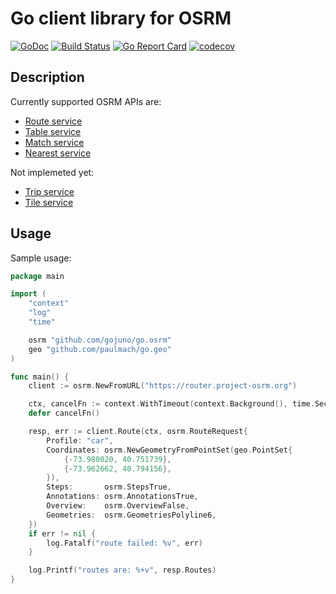 Go client library for OSRM
==========================

[![GoDoc](https://godoc.org/github.com/gojuno/go.osrm?status.svg)](http://godoc.org/github.com/gojuno/go.osrm)
[![Build Status](https://travis-ci.org/gojuno/go.osrm.svg?branch=master)](https://travis-ci.org/gojuno/go.osrm)
[![Go Report Card](https://goreportcard.com/badge/github.com/gojuno/go.osrm)](https://goreportcard.com/report/github.com/gojuno/go.osrm)
[![codecov](https://codecov.io/gh/gojuno/go.osrm/branch/master/graph/badge.svg)](https://codecov.io/gh/gojuno/go.osrm)

## Description

Currently supported OSRM APIs are:
- [Route service](https://github.com/Project-OSRM/osrm-backend/blob/master/docs/http.md#route-service)
- [Table service](https://github.com/Project-OSRM/osrm-backend/blob/master/docs/http.md#table-service)
- [Match service](https://github.com/Project-OSRM/osrm-backend/blob/master/docs/http.md#match-service)
- [Nearest service](https://github.com/Project-OSRM/osrm-backend/blob/master/docs/http.md#nearest-service)

Not implemeted yet:
- [Trip service](https://github.com/Project-OSRM/osrm-backend/blob/master/docs/http.md#trip-service)
- [Tile service](https://github.com/Project-OSRM/osrm-backend/blob/master/docs/http.md#tile-service)

## Usage

Sample usage:

``` go
package main

import (
	"context"
	"log"
	"time"

	osrm "github.com/gojuno/go.osrm"
	geo "github.com/paulmach/go.geo"
)

func main() {
	client := osrm.NewFromURL("https://router.project-osrm.org")

	ctx, cancelFn := context.WithTimeout(context.Background(), time.Second)
	defer cancelFn()

	resp, err := client.Route(ctx, osrm.RouteRequest{
		Profile: "car",
		Coordinates: osrm.NewGeometryFromPointSet(geo.PointSet{
			{-73.980020, 40.751739},
			{-73.962662, 40.794156},
		}),
		Steps:       osrm.StepsTrue,
		Annotations: osrm.AnnotationsTrue,
		Overview:    osrm.OverviewFalse,
		Geometries:  osrm.GeometriesPolyline6,
	})
	if err != nil {
		log.Fatalf("route failed: %v", err)
	}

	log.Printf("routes are: %+v", resp.Routes)
}
```
